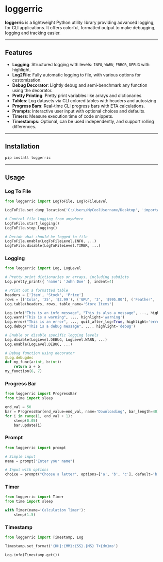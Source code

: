 # loggerric

**loggerric** is a lightweight Python utility library providing advanced logging, for CLI applications. It offers colorful, formatted output to make debugging, logging and tracking easier.

---

## Features

- **Logging**: Structured logging with levels: `INFO`, `WARN`, `ERROR`, `DEBUG` with highlight.
- **Log2File**: Fully automatic logging to file, with various options for customization.
- **Debug Decorator**: Lightly debug and semi-benchmark any function using the decorator.
- **Pretty Printing**: Pretty print variables like arrays and dictionaries.
- **Tables**: Log datasets via CLI colored tables with headers and autosizing.
- **Progress Bars**: Real-time CLI progress bars with ETA calculations.
- **Prompts**: Interactive user input with optional choices and defaults.
- **Timers**: Measure execution time of code snippets.
- **Timestamps**: Optional, can be used independently, and support rolling differences.

---

## Installation

```bash
pip install loggerric
```

---

## Usage

### Log To File

```python
from loggerric import LogToFile, LogToFileLevel

LogToFile.set_dump_location('C:/Users/MyCoolUsername/Desktop', 'important_log') # Don't include the extension

# Control file logging from anywhere
LogToFile.start_logging()
LogToFile.stop_logging()

# Decide what should be logged to file
LogToFile.enable(LogToFileLevel.INFO, ...)
LogToFile.disable(LogToFileLevel.TIMER, ...)
```

### Logging

```python
from loggerric import Log, LogLevel

# Pretty print dictionaries or arrays, including subdicts
Log.pretty_print({ 'name': 'John Doe' }, indent=4)

# Print out a formatted table
headers = ['Item', 'Stock', 'Price']
rows = [('Cola', '25', '$2.99'), ('GPU', '3', '$995.00'), ('Feather', '2,500', '$0.29')]
Log.table(headers, rows, table_name='Store Items')

Log.info("This is an info message", "This is also a message", ..., highlight=['This', 'message'])
Log.warn("This is a warning", ..., highlight='warning')
Log.error("This is an error", ..., quit_after_log=True, highlight='error')
Log.debug("This is a debug message", ..., highlight='debug')

# Enable or disable specific logging levels
Log.disable(LogLevel.DEBUG, LogLevel.WARN, ...)
Log.enable(LogLevel.DEBUG, ...)

# Debug function using decorator
@Log.debugdec
def my_func(a:int, b:int):
    return a + b
my_function(6, 7)
```

### Progress Bar

```python
from loggerric import ProgressBar
from time import sleep

end_val = 50
bar = ProgressBar(end_value=end_val, name='Downloading', bar_length=40)
for i in range(1, end_val + 1):
    sleep(0.05)
    bar.update(i)
```

### Prompt

```python
from loggerric import prompt

# Simple input
name = prompt("Enter your name")

# Input with options
choice = prompt("Choose a letter", options=['a', 'b', 'c'], default='b', loop_until_valid=True, case_sensitive=False)
```

### Timer

```python
from loggerric import Timer
from time import sleep

with Timer(name='Calculation Timer'):
    sleep(1.5)
```

### Timestamp

```python
from loggerric import Timestamp, Log

Timestamp.set_format('{HH}:{MM}:{SS}.{MS} T+{dm}ms')

Log.info(Timestamp.get())
```